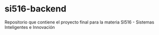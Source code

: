 # si516-backend
Repositorio que contiene el proyecto final para la materia SI516 - Sistemas Inteligentes e Innovación
